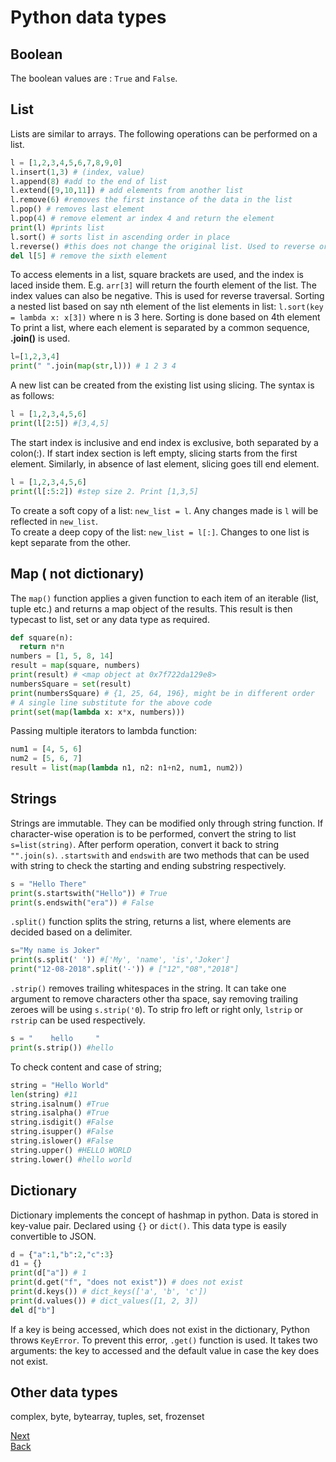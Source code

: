 # Python data types

## Boolean
The boolean values are : `True` and `False`.

## List
Lists are similar to arrays. The following operations can be performed on a list.
```Python
l = [1,2,3,4,5,6,7,8,9,0]
l.insert(1,3) # (index, value)
l.append(8) #add to the end of list
l.extend([9,10,11]) # add elements from another list
l.remove(6) #removes the first instance of the data in the list
l.pop() # removes last element 
l.pop(4) # remove element ar index 4 and return the element
print(l) #prints list
l.sort() # sorts list in ascending order in place
l.reverse() #this does not change the original list. Used to reverse order of elements
del l[5] # remove the sixth element
```
To access elements in a list, square brackets are used, and the index is laced inside them. E.g. `arr[3]` will return the
fourth element of the list. The index values can also be negative. This is used for reverse traversal.
Sorting a nested list based on say nth element of the list elements in list:
`l.sort(key = lambda x: x[3])` where n is 3 here. Sorting is done based on 4th element
To print a list, where each element is separated by a common sequence, **.join()** is used.
```python
l=[1,2,3,4]
print(" ".join(map(str,l))) # 1 2 3 4
```
A new list can be created from the existing list using slicing. The syntax is as follows:
```Python
l = [1,2,3,4,5,6]
print(l[2:5]) #[3,4,5]
```
The start index is inclusive and end index is exclusive, both separated by a colon(:). If start index section is left empty,
slicing starts from the first element. Similarly, in absence of last element, slicing goes till end element.
```Python
l = [1,2,3,4,5,6]
print(l[:5:2]) #step size 2. Print [1,3,5]
```
To create a soft copy of a list: `new_list = l`. Any changes made is `l` will be reflected in `new_list`.  
To create a deep copy of the list: `new_list = l[:]`. Changes to one list is kept separate from the other.

## Map ( not dictionary)
The `map()` function applies a given function to each item of an iterable (list, tuple etc.) and returns a map object of the 
results. This result is then typecast to list, set or any data type as required.
```python
def square(n):
  return n*n
numbers = [1, 5, 8, 14]
result = map(square, numbers)
print(result) # <map object at 0x7f722da129e8>
numbersSquare = set(result)
print(numbersSquare) # {1, 25, 64, 196}, might be in different order
# A single line substitute for the above code
print(set(map(lambda x: x*x, numbers)))
```
Passing multiple iterators to lambda function:
```python
num1 = [4, 5, 6]
num2 = [5, 6, 7]
result = list(map(lambda n1, n2: n1+n2, num1, num2))
```

## Strings
Strings are immutable. They can be modified only through string function. If character-wise operation is to be performed,
convert the string to list `s=list(string)`. After perform operation, convert it  back to string `"".join(s)`.
`.startswith` and `endswith` are two methods that can be used with string to check the starting and ending substring 
respectively.
```python
s = "Hello There"
print(s.startswith("Hello")) # True
print(s.endswith("era")) # False
```
`.split()` function splits the string, returns a list, where elements are decided based on a delimiter.
```python
s="My name is Joker"
print(s.split(' ')) #['My', 'name', 'is','Joker']
print("12-08-2018".split('-')) # ["12","08","2018"]
```
`.strip()` removes trailing whitespaces in the string. It can take one argument to remove characters other tha space, say
removing trailing zeroes will be using `s.strip('0`). To strip fro left or right only, `lstrip` or `rstrip` can be used
respectively.
```python
s = "    hello     "
print(s.strip()) #hello
```
To check content and case of string;
```python
string = "Hello World"
len(string) #11
string.isalnum() #True
string.isalpha() #True
string.isdigit() #False
string.isupper() #False
string.islower() #False
string.upper() #HELLO WORLD
string.lower() #hello world
```

## Dictionary
Dictionary implements the concept of hashmap in python. Data is stored in key-value pair. Declared using `{}` or `dict()`. 
This data type is easily convertible to JSON. 
```Python
d = {"a":1,"b":2,"c":3}
d1 = {}
print(d["a"]) # 1
print(d.get("f", "does not exist")) # does not exist
print(d.keys()) # dict_keys(['a', 'b', 'c'])
print(d.values()) # dict_values([1, 2, 3])
del d["b"]
```
If a key is being accessed, which does not exist in the dictionary, Python throws `KeyError`. To prevent this error,
`.get()` function is used. It takes two arguments: the key to accessed and the default value in case the key does not exist.

## Other data types
complex, byte, bytearray, tuples, set, frozenset

[Next](./part_2_loop_conditionals.md)  
[Back](/README.md)

